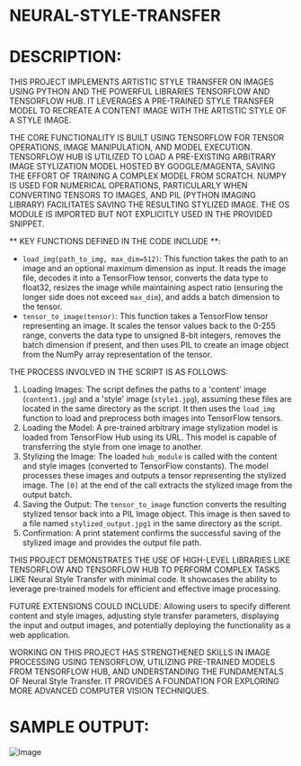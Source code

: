 # NEURAL-STYLE-TRANSFER

# DESCRIPTION:

THIS PROJECT IMPLEMENTS ARTISTIC STYLE TRANSFER ON IMAGES USING PYTHON AND THE POWERFUL LIBRARIES TENSORFLOW AND TENSORFLOW HUB. IT LEVERAGES A PRE-TRAINED STYLE TRANSFER MODEL TO RECREATE A CONTENT IMAGE WITH THE ARTISTIC STYLE OF A STYLE IMAGE.

THE CORE FUNCTIONALITY IS BUILT USING TENSORFLOW FOR TENSOR OPERATIONS, IMAGE MANIPULATION, AND MODEL EXECUTION. TENSORFLOW HUB IS UTILIZED TO LOAD A PRE-EXISTING ARBITRARY IMAGE STYLIZATION MODEL HOSTED BY GOOGLE/MAGENTA, SAVING THE EFFORT OF TRAINING A COMPLEX MODEL FROM SCRATCH. NUMPY IS USED FOR NUMERICAL OPERATIONS, PARTICULARLY WHEN CONVERTING TENSORS TO IMAGES, AND PIL (PYTHON IMAGING LIBRARY) FACILITATES SAVING THE RESULTING STYLIZED IMAGE. THE OS MODULE IS IMPORTED BUT NOT EXPLICITLY USED IN THE PROVIDED SNIPPET.

** KEY FUNCTIONS DEFINED IN THE CODE INCLUDE **:

* `load_img(path_to_img, max_dim=512)`: This function takes the path to an image and an optional maximum dimension as input. It reads the image file, decodes it into a TensorFlow tensor, converts the data type to float32, resizes the image while maintaining aspect ratio (ensuring the longer side does not exceed `max_dim`), and adds a batch dimension to the tensor.
* `tensor_to_image(tensor)`: This function takes a TensorFlow tensor representing an image. It scales the tensor values back to the 0-255 range, converts the data type to unsigned 8-bit integers, removes the batch dimension if present, and then uses PIL to create an image object from the NumPy array representation of the tensor.

THE PROCESS INVOLVED IN THE SCRIPT IS AS FOLLOWS:

1.  Loading Images: The script defines the paths to a 'content' image (`content1.jpg`) and a 'style' image (`style1.jpg`), assuming these files are located in the same directory as the script. It then uses the 
 `load_img` function to load and preprocess both images into TensorFlow tensors.
2. Loading the Model: A pre-trained arbitrary image stylization model is loaded from TensorFlow Hub using its URL. This model is capable of transferring the style from one image to another.
3. Stylizing the Image: The loaded `hub_module` is called with the content and style images (converted to TensorFlow constants). The model processes these images and outputs a tensor representing the stylized image. The `[0]` at the end of the call extracts the stylized image from the output batch.
4. Saving the Output: The `tensor_to_image` function converts the resulting stylized tensor back into a PIL Image object. This image is then saved to a file named `stylized_output.jpg1` in the same directory as the script.
5. Confirmation: A print statement confirms the successful saving of the stylized image and provides the output file path.

THIS PROJECT DEMONSTRATES THE USE OF HIGH-LEVEL LIBRARIES LIKE TENSORFLOW AND TENSORFLOW HUB TO PERFORM COMPLEX TASKS LIKE Neural Style Transfer with minimal code. It showcases the ability to leverage pre-trained models for efficient and effective image processing.

FUTURE EXTENSIONS COULD INCLUDE: Allowing users to specify different content and style images, adjusting style transfer parameters, displaying the input and output images, and potentially deploying the functionality as a web application.

WORKING ON THIS PROJECT HAS STRENGTHENED SKILLS IN IMAGE PROCESSING USING TENSORFLOW, UTILIZING PRE-TRAINED MODELS FROM TENSORFLOW HUB, AND UNDERSTANDING THE FUNDAMENTALS OF Neural Style Transfer. IT PROVIDES A FOUNDATION FOR EXPLORING MORE ADVANCED COMPUTER VISION TECHNIQUES.

#  SAMPLE OUTPUT:

![Image](https://github.com/user-attachments/assets/2316ae4a-4ef0-47ca-b8fb-ab0df52d2290)
